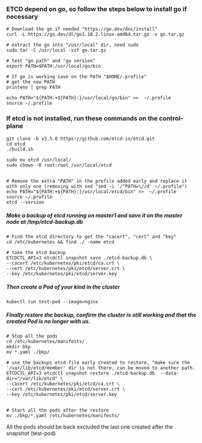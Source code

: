 ### ETCD depend on go, so follow the steps below to install go if necessary
```
# Download the go if needed "https://go.dev/doc/install"
curl -L https://go.dev/dl/go1.18.2.linux-amd64.tar.gz -o go.tar.gz

# extract the go into "/usr/local" dir, need sudo
sudo tar -C /usr/local -xzf go.tar.gz

# test "go path" and "go version"
export PATH=$PATH:/usr/local/go/bin

# If go is working save on the PATH "$HOME/.profile"
# get the new PATH 
printenv | grep PATH

echo PATH="${PATH:+${PATH}:}/usr/local/go/bin" >>  ~/.profile
source ~/.profile
```

### If etcd is not installed, run these commands on the control-plane
```
git clone -b v3.5.0 https://github.com/etcd-io/etcd.git
cd etcd
./build.sh

sudo mv etcd /usr/local/
sudo chown -R root:root /usr/local/etcd


# Remove the extra "PATH" in the profile added early and replace it with only one (removing with sed "sed -i '/^PATH=\//d' ~/.profile")
echo PATH="${PATH:+${PATH}:}/usr/local/etcd/bin" >>  ~/.profile
source ~/.profile
etcd --version
```

##### Make a backup of etcd running on master1 and save it on the master node at /tmp/etcd-backup.db
```
# Find the etcd directory to get the "cacert", "cert" and "key"
cd /etc/kubernetes && find ./ -name etcd

# take the etcd backup
ETCDCTL_API=3 etcdctl snapshot save ./etcd-backup.db \
--cacert /etc/kubernetes/pki/etcd/ca.crt \
--cert /etc/kubernetes/pki/etcd/server.crt \
--key /etc/kubernetes/pki/etcd/server.key
```

##### Then create a Pod of your kind in the cluster
```
kubectl run test-pod --image=nginx
```

##### Finally restore the backup, confirm the cluster is still working and that the created Pod is no longer with us.
```
# Stop all the pods
cd /etc/kubernetes/manifests/
mkdir bkp
mv *.yaml ./bkp/

# use the backups etcd file early created to restore, "make sure the '/var/lib/etcd/member' dir is not there, can be moved to another path.
ETCDCTL_API=3 etcdctl snapshot restore ./etcd-backup.db  --data-dir="/var/lib/etcd" \
--cacert /etc/kubernetes/pki/etcd/ca.crt \
--cert /etc/kubernetes/pki/etcd/server.crt \
--key /etc/kubernetes/pki/etcd/server.key


# Start all the pods after the restore
mv ./bkp/*.yaml /etc/kubernetes/manifests/
```


All the pods should be back excluded the last one created after the snapshot (test-pod)
